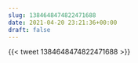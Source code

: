 ```yaml
---
slug: 1384648474822471688
date: 2021-04-20 23:21:36+00:00
draft: false
---
```


{{< tweet 1384648474822471688 >}}

